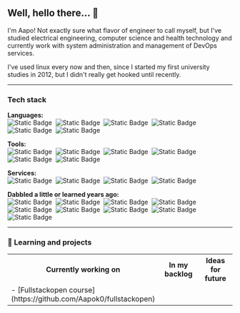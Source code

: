 ## Well, hello there... 👋

I'm Aapo! Not exactly sure what flavor of engineer to call myself, but I've studied electrical engineering, computer science and health technology and currently work with system administration and management of DevOps services.

I've used linux every now and then, since I started my first university studies in 2012, but I didn't really get hooked until recently.

---

### Tech stack

**Languages:**<br>
![Static Badge](https://img.shields.io/badge/Python-%23aeebc8?logo=python&label=%3A&labelColor=%232f3331)&nbsp;
![Static Badge](https://img.shields.io/badge/Javascript-%23aeebc8?logo=javascript&label=%3A&labelColor=%232f3331)&nbsp;
![Static Badge](https://img.shields.io/badge/HTML-%23aeebc8?logo=html5&label=%3A&labelColor=%232f3331)&nbsp;
![Static Badge](https://img.shields.io/badge/CSS-%23aeebc8?logo=css3&label=%3A&labelColor=%232f3331)&nbsp;
![Static Badge](https://img.shields.io/badge/React-%23aeebc8?logo=react&label=%3A&labelColor=%232f3331)&nbsp;
![Static Badge](https://img.shields.io/badge/Shell%20script-%23aeebc8?logo=linux&label=%3A&labelColor=%232f3331)

**Tools:**<br>
![Static Badge](https://img.shields.io/badge/Git-%23aeb8eb?logo=git&label=%3A&labelColor=%232f3331)&nbsp;
![Static Badge](https://img.shields.io/badge/Neovim-%23aeb8eb?logo=neovim&label=%3A&labelColor=%232f3331)&nbsp;
![Static Badge](https://img.shields.io/badge/tmux-%23aeb8eb?logo=tmux&label=%3A&labelColor=%232f3331)&nbsp;
![Static Badge](https://img.shields.io/badge/VS%20Code-%23aeb8eb?logo=visual%20studio%20code&label=%3A&labelColor=%232f3331)&nbsp;
![Static Badge](https://img.shields.io/badge/GH%20Actions-%23aeb8eb?logo=github&label=%3A&labelColor=%232f3331)&nbsp;
![Static Badge](https://img.shields.io/badge/Ansible-%23aeb8eb?logo=ansible&label=%3A&labelColor=%232f3331)

**Services:**<br>
![Static Badge](https://img.shields.io/badge/Azure-%23ebd4ae?logo=microsoft%20azure&label=%3A&labelColor=%232f3331)&nbsp;
![Static Badge](https://img.shields.io/badge/GHES-%23ebd4ae?logo=github&label=%3A&labelColor=%232f3331)&nbsp;
![Static Badge](https://img.shields.io/badge/Bitbucket-%23ebd4ae?logo=bitbucket&label=%3A&labelColor=%232f3331)&nbsp;
![Static Badge](https://img.shields.io/badge/Artifactory-%23ebd4ae?logo=jfrog&label=%3A&labelColor=%232f3331)

**Dabbled a little or learned years ago:**<br>
![Static Badge](https://img.shields.io/badge/C-%23aeebc8?logo=C&label=%3A&labelColor=%232f3331)&nbsp;
![Static Badge](https://img.shields.io/badge/PHP-%23aeebc8?logo=php&label=%3A&labelColor=%232f3331)&nbsp;
![Static Badge](https://img.shields.io/badge/Terraform-%23aeb8eb?logo=terraform&label=%3A&labelColor=%232f3331)&nbsp;
![Static Badge](https://img.shields.io/badge/Powershell-%23aeb8eb?logo=powershell&label=%3A&labelColor=%232f3331)&nbsp;
![Static Badge](https://img.shields.io/badge/GitLab-%23ebd4ae?logo=gitlab&label=%3A&labelColor=%232f3331)&nbsp;
![Static Badge](https://img.shields.io/badge/Vault-%23ebd4ae?logo=vault&label=%3A&labelColor=%232f3331)&nbsp;
![Static Badge](https://img.shields.io/badge/MySQL-%23ebd4ae?logo=mysql&label=%3A&labelColor=%232f3331)&nbsp;
![Static Badge](https://img.shields.io/badge/MariaDB-%23ebd4ae?logo=mariadb&label=%3A&labelColor=%232f3331)&nbsp;
![Static Badge](https://img.shields.io/badge/PostgreSQL-%23ebd4ae?logo=postgresql&label=%3A&labelColor=%232f3331)

---

### 🌱 Learning and projects

<table>
  <tr>
    <th>Currently working on</th>
    <th>In my backlog</th>
    <th>Ideas for future</th>
  </tr>
  <tr>
    <td width="33%">
    - [Fullstackopen course](https://github.com/Aapok0/fullstackopen)
    </td>
    <td width="33%"></td> 
    <td width="33%"></td>  
  </tr>


<!--
**Aapok0/Aapok0** is a ✨ _special_ ✨ repository because its `README.md` (this file) appears on your GitHub profile.

Here are some ideas to get you started:

- 🔭 I’m currently working on ...
- 🌱 I’m currently learning ...
- 👯 I’m looking to collaborate on ...
- 🤔 I’m looking for help with ...
- 💬 Ask me about ...
- 📫 How to reach me: ...
- 😄 Pronouns: ...
- ⚡ Fun fact: ...
-->
